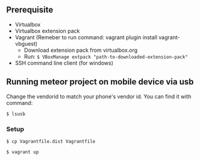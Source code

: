 ## Prerequisite
- Virtualbox
- Virtualbox extension pack
- Vagrant (Remeber to run command: vagrant plugin install vagrant-vbguest)
	- Download extension pack from virtualbox.org
	- Run: `$ VBoxManage extpack "path-to-downloaded-extension-pack"`
- SSH command line client (for windows)

## Running meteor project on mobile device via usb
Change the vendorid to match your phone's vendor id. You can find it with command: 

`$ lsusb`


### Setup

`$ cp Vagrantfile.dist Vagrantfile`

`$ vagrant up`

